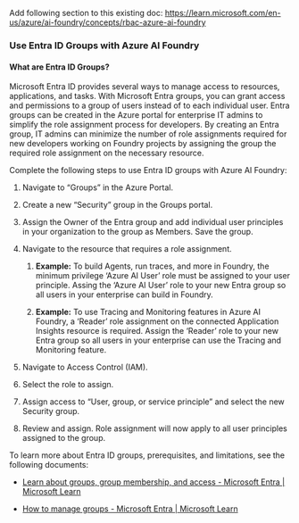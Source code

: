 Add following section to this existing doc:
<https://learn.microsoft.com/en-us/azure/ai-foundry/concepts/rbac-azure-ai-foundry>

###  Use Entra ID Groups with Azure AI Foundry

#### What are Entra ID Groups?

Microsoft Entra ID provides several ways to manage access to resources,
applications, and tasks. With Microsoft Entra groups, you can grant
access and permissions to a group of users instead of to each individual
user. Entra groups can be created in the Azure portal for enterprise IT
admins to simplify the role assignment process for developers. By
creating an Entra group, IT admins can minimize the number of role
assignments required for new developers working on Foundry projects by
assigning the group the required role assignment on the necessary
resource.

Complete the following steps to use Entra ID groups with Azure AI
Foundry:

1)  Navigate to “Groups” in the Azure Portal.

2)  Create a new “Security” group in the Groups portal.

3)  Assign the Owner of the Entra group and add individual user
    principles in your organization to the group as Members. Save the
    group.

4)  Navigate to the resource that requires a role assignment.

    1.  **Example:** To build Agents, run traces, and more in Foundry,
        the minimum privilege ‘Azure AI User’ role must be assigned to
        your user principle. Assing the ‘Azure AI User’ role to your new
        Entra group so all users in your enterprise can build in
        Foundry.

    2.  **Example:** To use Tracing and Monitoring features in Azure AI
        Foundry, a ‘Reader’ role assignment on the connected Application
        Insights resource is required. Assign the ‘Reader’ role to your
        new Entra group so all users in your enterprise can use the
        Tracing and Monitoring feature.

5)  Navigate to Access Control (IAM).

6)  Select the role to assign.

7)  Assign access to “User, group, or service principle” and select the
    new Security group.

8)  Review and assign. Role assignment will now apply to all user
    principles assigned to the group.

To learn more about Entra ID groups, prerequisites, and limitations, see
the following documents:

- [Learn about groups, group membership, and access - Microsoft Entra \|
  Microsoft
  Learn](https://learn.microsoft.com/en-us/entra/fundamentals/concept-learn-about-groups)

- [How to manage groups - Microsoft Entra \| Microsoft
  Learn](https://learn.microsoft.com/en-us/entra/fundamentals/how-to-manage-groups)
